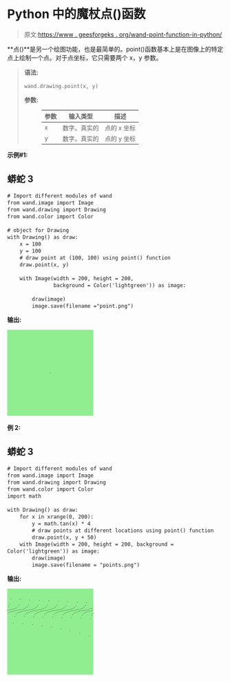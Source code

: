 # Python 中的魔杖点()函数

> 原文:[https://www . geesforgeks . org/wand-point-function-in-python/](https://www.geeksforgeeks.org/wand-point-function-in-python/)

**点()**是另一个绘图功能，也是最简单的。point()函数基本上是在图像上的特定点上绘制一个点。对于点坐标，它只需要两个 x，y 参数。

> **语法:**
> 
> ```
> wand.drawing.point(x, y)
> ```
> 
> **参数:**
> 
> <figure class="table">
> 
> | 参数 | 输入类型 | 描述 |
> | --- | --- | --- |
> | x | 数字。真实的 | 点的 x 坐标 |
> | y | 数字。真实的 | 点的 y 坐标 |
> 
> </figure>

**示例#1:**

## 蟒蛇 3

```
# Import different modules of wand
from wand.image import Image
from wand.drawing import Drawing
from wand.color import Color

# object for Drawing
with Drawing() as draw:
    x = 100
    y = 100
    # draw point at (100, 100) using point() function
    draw.point(x, y)

    with Image(width = 200, height = 200,
               background = Color('lightgreen')) as image:

        draw(image)
        image.save(filename ="point.png")
```

**输出:**

![](img/35e464de05feead9fdf515ae76cd9dac.png)

**例 2:**

## 蟒蛇 3

```
# Import different modules of wand
from wand.image import Image
from wand.drawing import Drawing
from wand.color import Color
import math

with Drawing() as draw:
    for x in xrange(0, 200):
        y = math.tan(x) * 4
        # draw points at different locations using point() function
        draw.point(x, y + 50)
    with Image(width = 200, height = 200, background = Color('lightgreen')) as image:
        draw(image)
        image.save(filename = "points.png")
```

**输出:**

![](img/be6c22923eaf75739ee38e6d5435cc96.png)